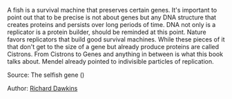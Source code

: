 A fish is a survival machine that preserves certain genes. It's important to point out that to be precise is not about genes but any DNA structure that creates proteins and persists over long periods of time. DNA not only is a replicator is a protein builder, should be reminded at this point. Nature favors replicators that build good survival machines.
While these pieces of it that don't get to the size of a gene but already produce proteins are called Cistrons. From Cistrons to Genes and anything in between is what this book talks about. Mendel already pointed to indivisible particles of replication. 


Source: The selfish gene ()

Author: [Richard Dawkins](../authors/richard_dawkins.md)